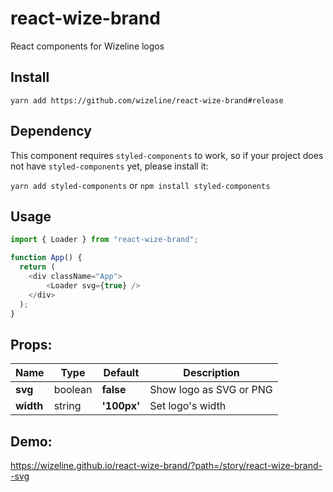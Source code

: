 # react-wize-brand

React components for Wizeline logos

## Install

`yarn add https://github.com/wizeline/react-wize-brand#release`

## Dependency

This component requires `styled-components` to work, so if your project does not have `styled-components` yet, please install it:

`yarn add styled-components` or `npm install styled-components`



## Usage

``` javascript
import { Loader } from "react-wize-brand";

function App() {
  return (
    <div className="App">
        <Loader svg={true} />
    </div>
  );
}
```

## Props:

| Name      | Type    | Default     | Description             |
| --------- | ------- | ----------- | ----------------------- |
| **svg**   | boolean | **false**   | Show logo as SVG or PNG |
| **width** | string  | **'100px'** | Set logo's width        |

## Demo:

https://wizeline.github.io/react-wize-brand/?path=/story/react-wize-brand--svg
